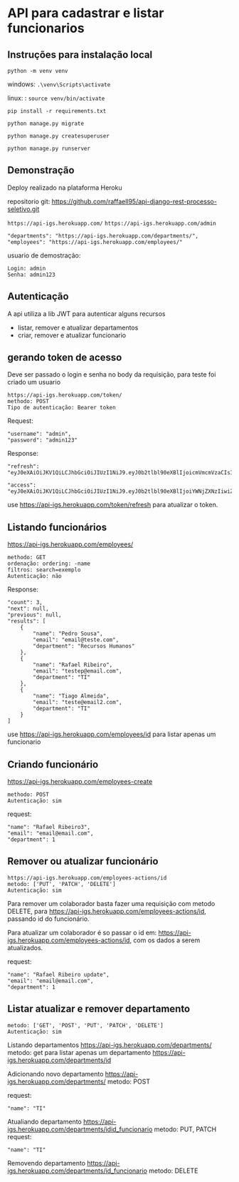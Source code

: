 # API para cadastrar e listar funcionarios

## Instruções para instalação local

`python -m venv venv`

windows: `.\venv\Scripts\activate`

linux: : `source venv/bin/activate`

`pip install -r requirements.txt`

`python manage.py migrate`

`python manage.py createsuperuser`

`python manage.py runserver`

## Demonstração

Deploy realizado na plataforma Heroku

repositorio git: https://github.com/raffaell95/api-django-rest-processo-seletivo.git

`https://api-igs.herokuapp.com/`
`https://api-igs.herokuapp.com/admin`


    "departments": "https://api-igs.herokuapp.com/departments/",
    "employees": "https://api-igs.herokuapp.com/employees/"


usuario de demostração:

    Login: admin
    Senha: admin123


## Autenticação

A api utiliza a lib JWT para autenticar alguns recursos
- listar, remover e atualizar departamentos
- criar, remover e atualizar funcionario

## gerando token de acesso

Deve ser passado o login e senha no body da requisição, para teste foi criado um usuario

    https://api-igs.herokuapp.com/token/
    methodo: POST
    Tipo de autenticação: Bearer token

Request:

    "username": "admin",
    "password": "admin123"

Response: 

    "refresh": "eyJ0eXAiOiJKV1QiLCJhbGciOiJIUzI1NiJ9.eyJ0b2tlbl90eXBlIjoicmVmcmVzaCIsImV4cCI6MTYzMjMyMDM3MiwianRpIjoiMmZmZmU1MWUzYjgxNDVjOGE3ODJiMDUzNzZjMGViMGQiLCJ1c2VyX2lkIjoxfQ.RLjkNfwYMo9w_qiHrQtOsfOXf68OkMsQ4fizFQdy7Oc",

    "access": "eyJ0eXAiOiJKV1QiLCJhbGciOiJIUzI1NiJ9.eyJ0b2tlbl90eXBlIjoiYWNjZXNzIiwiZXhwIjoxNjMyMjM0MjcyLCJqdGkiOiIxMzUxMWY3YWI5Yjc0NWY5OGZmNDM0YWEzZTg2NDQxZSIsInVzZXJfaWQiOjF9.U5HEeqY4jhwYWNWn847ffIOiD_RM8ljuj40ZMSSEaaA"

use https://api-igs.herokuapp.com/token/refresh para atualizar o token.


## Listando funcionários 
https://api-igs.herokuapp.com/employees/

    methodo: GET
    ordenação: ordering: -name
    filtros: search=exemplo
    Autenticação: não

Response:

    "count": 3,
    "next": null,
    "previous": null,
    "results": [
        {
            "name": "Pedro Sousa",
            "email": "email@teste.com",
            "department": "Recursos Humanos"
        },
        {
            "name": "Rafael Ribeiro",
            "email": "testep@email.com",
            "department": "TI"
        },
        {
            "name": "Tiago Almeida",
            "email": "teste@email2.com",
            "department": "TI"
        }
    ]


use https://api-igs.herokuapp.com/employees/id para listar apenas um funcionario

## Criando funcionário

https://api-igs.herokuapp.com/employees-create

    methodo: POST
    Autenticação: sim

request:

	"name": "Rafael Ribeiro3",
	"email": "email@email.com",
	"department": 1


## Remover ou atualizar funcionário
    https://api-igs.herokuapp.com/employees-actions/id
    metodo: ['PUT', 'PATCH', 'DELETE']
    Autenticação: sim

 Para remover um colaborador basta fazer uma requisição com metodo DELETE, para https://api-igs.herokuapp.com/employees-actions/id, passando id do funcionário.

 Para atualizar um colaborador é so passar o id em: https://api-igs.herokuapp.com/employees-actions/id, com os dados a serem atualizados.

 request:

	"name": "Rafael Ribeiro update",
	"email": "email@email.com",
	"department": 1



##  Listar atualizar e remover departamento

    metodo: ['GET', 'POST', 'PUT', 'PATCH', 'DELETE']
    Autenticação: sim

Listando departamentos
https://api-igs.herokuapp.com/departments/
metodo: get
    para listar apenas um departamento https://api-igs.herokuapp.com/departments/id

Adicionando novo departamento
https://api-igs.herokuapp.com/departments/
metodo: POST

request:

    "name": "TI"


Atualiando  departamento
https://api-igs.herokuapp.com/departments/idid_funcionario
metodo: PUT, PATCH
request:

    "name": "TI"


Removendo  departamento
https://api-igs.herokuapp.com/departments/id_funcionario
metodo: DELETE




